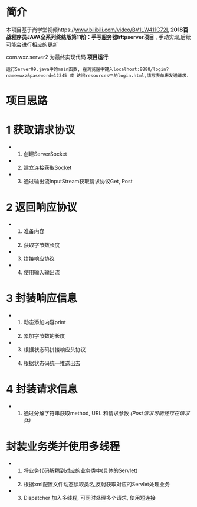 # 简介

本项目基于尚学堂视频https://www.bilibili.com/video/BV1LW411C72L **2018百战程序员JAVA全系列终结版第11阶：手写服务器httpserver项目** , 手动实现,后续可能会进行相应的更新

com.wxz.server2 为最终实现代码
**项目运行**: 

	运行Server09.java中的main函数, 在浏览器中键入localhost:8888/login?name=wxz&password=12345 或 访问resources中的login.html,填写表单来发送请求.

# 项目思路

# 1 获取请求协议

* 1. 创建ServerSocket
* 2. 建立连接获取Socket
* 3. 通过输出流InputStream获取请求协议Get, Post

# 2 返回响应协议
* 1. 准备内容
* 2. 获取字节数长度
* 3. 拼接响应协议
* 4. 使用输入输出流

# 3 封装响应信息
* 1. 动态添加内容print
* 2. 累加字节数的长度
* 3. 根据状态码拼接响应头协议
* 4. 根据状态码统一推送出去

# 4 封装请求信息
* 1. 通过分解字符串获取method, URL 和请求参数 *(Post请求可能还存在请求体)*

# 封装业务类并使用多线程
* 1. 将业务代码解耦到对应的业务类中(具体的Servlet)
* 2. 根据xml配置文件动态读取类名,反射获取对应的Servlet处理业务
* 3. Dispatcher 加入多线程, 可同时处理多个请求, 使用短连接